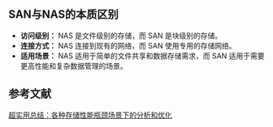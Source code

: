 ## SAN与NAS的本质区别
- **访问级别：** NAS 是文件级别的存储，而 SAN 是块级别的存储。
- **连接方式：** NAS 连接到现有的网络，而 SAN 使用专用的存储网络。
- **适用场景：** NAS 适用于简单的文件共享和数据存储需求，而 SAN 适用于需要更高性能和复杂数据管理的场景。

## 参考文献
[超实用总结：各种存储性能瓶颈场景下的分析和优化](https://www.infoobs.com/article/20230213/57059.html)